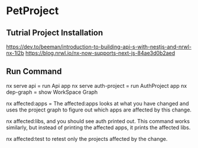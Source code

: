 

# PetProject

## Tutrial Project Installation
https://dev.to/beeman/introduction-to-building-api-s-with-nestjs-and-nrwl-nx-1l2b
https://blog.nrwl.io/nx-now-supports-next-js-84ae3d0b2aed


## Run Command
nx serve api = run Api app
nx serve auth-project = run AuthProject app
nx dep-graph = show WorkSpace Graph

nx affected:apps =  The affected:apps looks at what you have changed and uses the project graph to figure out which apps are affected by this change.

nx affected:libs, and you should see auth printed out. This command works similarly, but instead of printing the affected apps, it prints the affected libs.

nx affected:test to retest only the projects affected by the change.